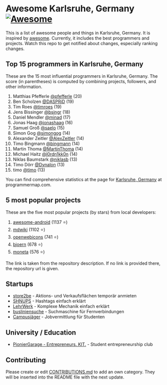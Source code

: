 Awesome Karlsruhe, Germany [![Awesome](https://cdn.rawgit.com/sindresorhus/awesome/d7305f38d29fed78fa85652e3a63e154dd8e8829/media/badge.svg)](https://github.com/sindresorhus/awesome)
================================================================================
This is a list of awesome people and things in Karlsruhe, Germany. It is inspired by [awesome](https://github.com/sindresorhus/awesome). Currently, it includes the best programmers and projects. Watch this repo to get notified about changes, especially ranking changes.

Top 15 programmers in Karlsruhe, Germany
--------------------------------------------------------------------------------
These are the 15 most influential programmers in Karlsruhe, Germany. The score (in parentheses) is computed by combining projects, followers, and other information.

1. Matthias Pfefferle [@pfefferle](https://github.com/pfefferle) (20)
2. Ben Scholzen [@DASPRiD](https://github.com/DASPRiD) (19)
3. Tim Roes [@timroes](https://github.com/timroes) (19)
4. Jens Bissinger [@bsingr](https://github.com/bsingr) (18)
5. Daniel Mendler [@minad](https://github.com/minad) (17)
6. Jonas Haag [@jonashaag](https://github.com/jonashaag) (16)
7. Samuel Groß [@saelo](https://github.com/saelo) (15)
8. Simon Gog [@simongog](https://github.com/simongog) (14)
9. Alexander Zeitler [@AlexZeitler](https://github.com/AlexZeitler) (14)
10. Timo Bingmann [@bingmann](https://github.com/bingmann) (14)
11. Martin Thoma [@MartinThoma](https://github.com/MartinThoma) (14)
12. Michael Haitz [@l0rdn1kk0n](https://github.com/l0rdn1kk0n) (14)
13. Niklas Baumstark [@niklasb](https://github.com/niklasb) (13)
14. Timo Dörr [@Dynalon](https://github.com/Dynalon) (13)
15. timo [@timo](https://github.com/timo) (13)

You can find comprehensive statistics at the page for [Karlsruhe, Germany](http://programmermap.com/area/karlsruhe-germany) at programmermap.com.

5 most popular projects
--------------------------------------------------------------------------------
These are the five most popular projects (by stars) from local developers:

1. [awesome-android](https://github.com/JStumpp/awesome-android) (1137 :star:)
2. [mdwiki](https://github.com/Dynalon/mdwiki) (1102 :star:)
3. [openwebicons](http://pfefferle.github.io/openwebicons/) (741 :star:)
4. [bjoern](https://github.com/jonashaag/bjoern) (678 :star:)
5. [moneta](https://github.com/minad/moneta) (576 :star:)

The link is taken from the repository description. If no link is provided there, the repository url is given.

Startups
--------------------------------------------------------------------------------
* [store2be](http://store2be.de) - Aktions- und Verkaufsflächen temporär anmieten
* [SHNUPS](http://shnups.com) - Hashtags einfach erklärt
* [LehrWerk](http://lehrwerk.com) - Komplexe Mechanik einfach erklärt
* [busliniensuche](http://busliniensuche) - Suchmaschine für Fernverbindungen
* [Campusjäger](http://campusjaeger.de) - Jobvermittlung für Studenten

University / Education
--------------------------------------------------------------------------------
* [PionierGarage - Entrepreneurs. KIT.](http://pioniergarage.de) - Student entrepreneurship club

Contributing
--------------------------------------------------------------------------------
Please create or edit [CONTRIBUTIONS.md](CONTRIBUTIONS.md) to add an own category. They will be inserted into the README file with the next update.